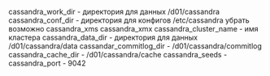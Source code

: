 cassandra_work_dir - директория для данных /d01/cassandra
cassandra_conf_dir - директория для конфигов /etc/cassandra убрать возможно
cassandra_xms
cassandra_xmx
cassandra_cluster_name - имя кластера
cassandra_data_dir - директория для данных /d01/cassandra/data
cassandar_commitlog_dir - /d01/cassandra/commitlog
cassandra_cache_dir - /d01/cassandra/cache
cassandra_seeds - 
cassandra_port - 9042

